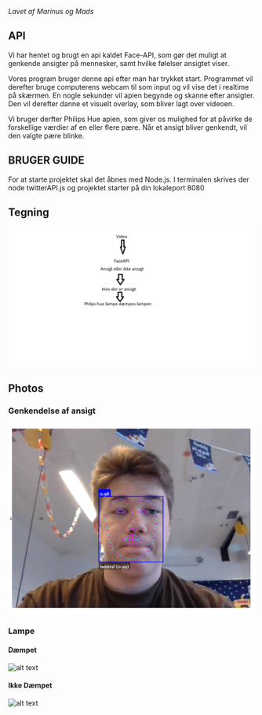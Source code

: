 _Lavet af Marinus og Mads_
## API
Vi har hentet og brugt en api kaldet Face-API, som gør det muligt at genkende ansigter på mennesker, samt hvilke følelser ansigtet viser.

Vores program bruger denne api efter man har trykket start.
Programmet vil derefter bruge computerens webcam til som input og vil vise det i realtime på skærmen. En nogle sekunder vil apien begynde og skanne efter ansigter. Den vil derefter danne et visuelt overlay, som bliver lagt over videoen. 

Vi bruger derfter Philips Hue apien, som giver os mulighed for at påvirke de forskellige værdier af en eller flere pære. Når et ansigt bliver genkendt, vil den valgte pære blinke.

## BRUGER GUIDE
For at starte projektet skal det åbnes med Node.js. I terminalen skrives der node twitterAPI.js og projektet starter på din lokaleport 8080

## Tegning
![alt text](https://github.com/Bm2mhc/Face-api-projekt-2-digitek/blob/master/Untitled.png?raw=true)

## Photos
### Genkendelse af ansigt
![alt text](https://github.com/Bm2mhc/Face-api-projekt-2-digitek/blob/master/Capture.PNG?raw=true)
### Lampe
#### Dæmpet
![alt text](https://github.com/Bm2mhc/Face-api-projekt-2-digitek/blob/master/Dæmpet.png?raw=true)
#### Ikke Dæmpet
![alt text](https://github.com/Bm2mhc/Face-api-projekt-2-digitek/blob/master/Ikkedæmpet.png?raw=true)
